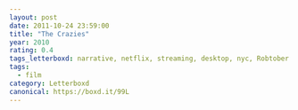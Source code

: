 ```yaml
---
layout: post 
date: 2011-10-24 23:59:00
title: "The Crazies"
year: 2010
rating: 0.4
tags_letterboxd: narrative, netflix, streaming, desktop, nyc, Robtober
tags:
  - film
category: Letterboxd
canonical: https://boxd.it/99L
---
```

